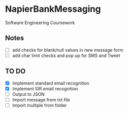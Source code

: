 # NapierBankMessaging
Software Engineering Coursework

## Notes

- [ ] add checks for blank/null values in new message form
- [ ] add char limit checks and pop up for SMS and Tweet

## TO DO

- [x] Implement standard email recognition
- [x] Implement SIR email recognition 
- [ ] Output to JSON
- [ ] Import message from txt file
- [ ] Import multiple from folder
